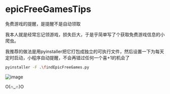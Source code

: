 # epicFreeGamesTips

免费游戏的提醒，是提醒不是自动领取


我本人就是经常忘记领游戏，损失巨大，于是乎简单写了个获取免费游戏信息的小爬虫。

我推荐的做法是用pyinstaller把它打包成独立的可执行文件，然后设置一下为每天定时启动，小程序自动提醒，不会再错过任何一个喜+1的机会了
```bash
pyinstaller -F .\findEpicFreeGames.py
```

![image](https://user-images.githubusercontent.com/79245908/159112962-a99f538a-b855-4bf9-a3a2-358befe59ff5.png)

O(∩_∩)O
